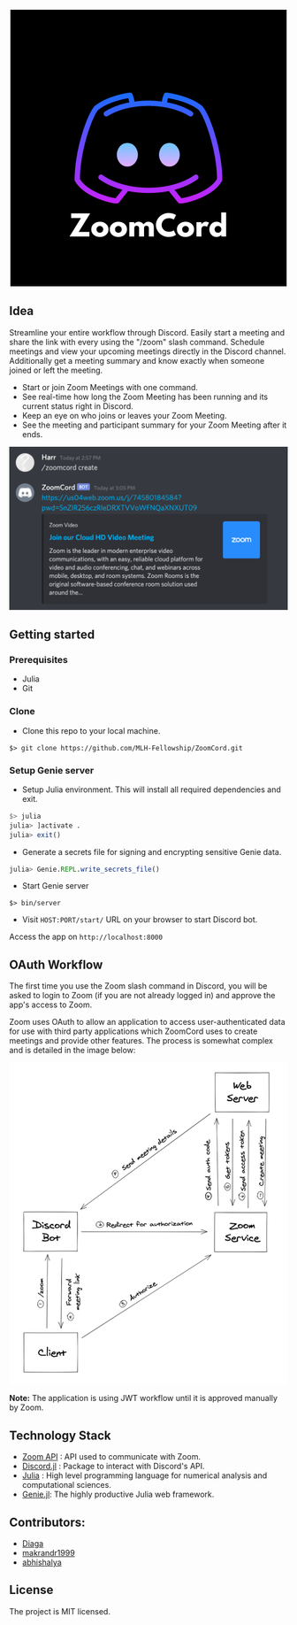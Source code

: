 <p align="center">
  <img src="images/ZoomCord.png">
</p>

## Idea

Streamline your entire workflow through Discord. Easily start a meeting and share the link with every using the "/zoom" slash command. Schedule meetings and view your upcoming meetings directly in the Discord channel. Additionally get a meeting summary and know exactly when someone joined or left the meeting.

- Start or join Zoom Meetings with one command.
- See real-time how long the Zoom Meeting has been running and its current status right in Discord.
- Keep an eye on who joins or leaves your Zoom Meeting.
- See the meeting and participant summary for your Zoom Meeting after it ends.

![Example Command](images/ZoomCommand.png)

## Getting started

### Prerequisites

- Julia
- Git

### Clone

- Clone this repo to your local machine.
```shell
$> git clone https://github.com/MLH-Fellowship/ZoomCord.git
```

### Setup Genie server

- Setup Julia environment. This will install all required dependencies and exit.
```julia
$> julia
julia> ]activate .
julia> exit()
```

- Generate a secrets file for signing and encrypting sensitive Genie data.
```julia
julia> Genie.REPL.write_secrets_file()
```

- Start Genie server
```shell
$> bin/server
```

- Visit `HOST:PORT/start/` URL on your browser to start Discord bot. 


Access the app on `http://localhost:8000`

## OAuth Workflow
The first time you use the Zoom slash command in Discord, you will be asked to login to Zoom (if you are not already logged in) and approve the app's access to Zoom. 

Zoom uses OAuth to allow an application to access user-authenticated data for use with third party applications which ZoomCord uses to create meetings and provide other features.
The process is somewhat complex and is detailed in the image below:

![Workflow](images/Workflow.png)

**Note:** The application is using JWT workflow until it is approved manually by Zoom.



## Technology Stack

- [Zoom API](https://marketplace.zoom.us/docs/api-reference/zoom-api) : API used to communicate with Zoom.
- [Discord.jl](https://github.com/Xh4H/Discord.jl) : Package to interact with Discord's API.
- [Julia](https://julialang.org/) : High level programming language for numerical analysis and computational sciences.
- [Genie.jl](https://github.com/GenieFramework/Genie.jl): The highly productive Julia web framework.

## Contributors:

- [Diaga](https://github.com/Diaga)
- [makrandr1999](https://github.com/makrandr1999)
- [abhishalya](https://github.com/abhishalya)

## License
The project is MIT licensed.
